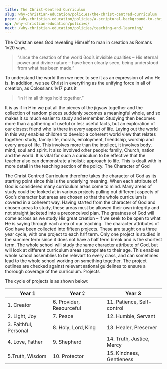 ```yaml
---
title: The Christ-Centred Curriculum
slug: why-christian-education/policies/the-christ-centred-curriculum
prev: /why-christian-education/policies/a-scriptural-background-to-christian-education/
up: /why-christian-education/policies/
next: /why-christian-education/policies/teaching-and-learning/
---
```


The Christian sees God revealing Himself to man in creation as Romans 1v20 says,

 > “since the creation of the world God’s invisible qualities – His eternal power and divine nature – have been clearly seen, being understood from what has been made.”

To understand the world then we need to see it as an expression of who He is. In addition, we see Christ in everything as the unifying force in all of creation, as Colossians 1v17 puts it

 > “in Him all things hold together.”

It is as if in Him we put all the pieces of the jigsaw together and the collection of random pieces suddenly becomes a meaningful whole, and so makes it so much easier to study and remember.
Studying then becomes more than a gathering of useful or less useful facts, but an exploration of our closest friend who is there in every aspect of life. Laying out the world in this way enables children to develop a coherent world view that relates together: study, family life, morals, employment, friendship, worship and every area of life.
This involves more than the intellect, it involves body, mind, soul and spirit. It also involved other people: family, Church, nation and the world.
It is vital for such a curriculum to be effective that the teacher also can demonstrate a holistic approach to life. This is dealt with in more detail in the teaching section of the policy.
The Character of God

The Christ Centred Curriculum therefore takes the character of God as its starting point since this is the underlying meaning. When each attribute of God is considered many curriculum areas come to mind. Many areas of study could be looked at in various projects pulling out different aspects of God’s character but areas are chosen so that the whole curriculum is covered in a coherent way.
Having started from the character of God and chosen areas to study, these areas must be allowed their own integrity and not straight jacketed into a preconceived plan. The greatness of God will come across as we study His great creation – if we seek to be open to what He is saying through each area of our teaching.
The character attributes of God have been collected into fifteen projects. These are taught on a three year cycle, with one project to each half term. Only one project is studied in the summer term since it does not have a half term break and is the shortest term.
The whole school will study the same character attribute of God, but will look at different curriculum areas appropriate to their age. This enables whole school assemblies to be relevant to every class, and can sometimes lead to the whole school working on something together.
The project outlines are checked against relevant national guidelines to ensure a thorough coverage of the curriculum.
Projects

The cycle of projects is as shown below:

|Year 1| 	Year 2| 	Year 3 
|------|----------|-----------
|1. Creator|6. Provider, Resourceful| 11. Patience, Self-control
|2. Light, Joy|7. Peace|12. Humble, Servant
|3. Faithful, Personal|8. Holy, Lord, King|13. Healer, Preserver
|4. Love, Father|9. Shepherd|14. Truth, Justice, Mercy
|5.Truth, Wisdom|10. Protector|15. Kindness, Gentleness
